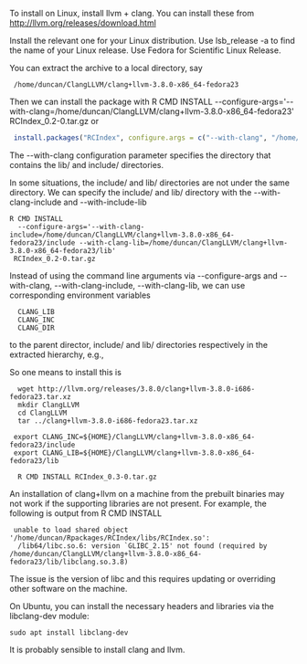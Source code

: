 To install on Linux, install llvm + clang.
You can install these from
    http://llvm.org/releases/download.html

Install the relevant one for your Linux distribution.
Use lsb_release -a to find the name of your Linux release.
Use Fedora for Scientific Linux Release.

You can extract the archive to a local directory, say
```
 /home/duncan/ClangLLVM/clang+llvm-3.8.0-x86_64-fedora23
```

Then we can install the package with 
R CMD INSTALL --configure-args='--with-clang=/home/duncan/ClangLLVM/clang+llvm-3.8.0-x86_64-fedora23' RCIndex_0.2-0.tar.gz
or 
```r
 install.packages("RCIndex", configure.args = c("--with-clang", "/home/duncan/ClangLLVM/clang+llvm-3.8.0-x86_64-fedora23"))
```

The --with-clang configuration parameter specifies the directory that contains the lib/ and include/ directories.

In some situations, the include/ and lib/ directories are not under the same directory. We can specify the include/ and lib/
directory with the --with-clang-include and --with-include-lib 
```
R CMD INSTALL 
  --configure-args='--with-clang-include=/home/duncan/ClangLLVM/clang+llvm-3.8.0-x86_64-fedora23/include --with-clang-lib=/home/duncan/ClangLLVM/clang+llvm-3.8.0-x86_64-fedora23/lib' 
 RCIndex_0.2-0.tar.gz
```


Instead of using the command line arguments via --configure-args and --with-clang, --with-clang-include, --with-clang-lib, 
we can use corresponding environment variables
```
  CLANG_LIB
  CLANG_INC
  CLANG_DIR
```
to the parent director, include/ and lib/ directories respectively in the extracted hierarchy, e.g.,

So one means to install this is
```
  wget http://llvm.org/releases/3.8.0/clang+llvm-3.8.0-i686-fedora23.tar.xz
  mkdir ClangLLVM
  cd ClangLLVM
  tar ../clang+llvm-3.8.0-i686-fedora23.tar.xz
 
 export CLANG_INC=${HOME}/ClangLLVM/clang+llvm-3.8.0-x86_64-fedora23/include
 export CLANG_LIB=${HOME}/ClangLLVM/clang+llvm-3.8.0-x86_64-fedora23/lib

  R CMD INSTALL RCIndex_0.3-0.tar.gz
```


An installation of clang+llvm on a machine from the prebuilt binaries may not work if the supporting libraries are not present.
For example, the following is output from R CMD INSTALL 
```
 unable to load shared object '/home/duncan/Rpackages/RCIndex/libs/RCIndex.so':
  /lib64/libc.so.6: version `GLIBC_2.15' not found (required by /home/duncan/ClangLLVM/clang+llvm-3.8.0-x86_64-fedora23/lib/libclang.so.3.8)
```
The issue is the version of libc and this requires updating or overriding other software on the machine.


On Ubuntu, you can install the necessary headers and libraries via the libclang-dev module:
```
sudo apt install libclang-dev
```

It is probably sensible to install clang and llvm.
